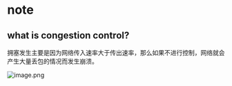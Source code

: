 # note


## what is congestion control?

拥塞发生主要是因为网络传入速率大于传出速率，那么如果不进行控制，网络就会产生大量丢包的情况而发生崩溃。

![image.png](https://p9-juejin.byteimg.com/tos-cn-i-k3u1fbpfcp/018993f676dd47a195f8922b2fa42b51~tplv-k3u1fbpfcp-watermark.image?)